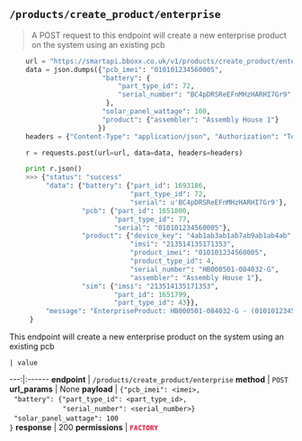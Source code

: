 ## `/products/create_product/enterprise`

> A POST request to this endpoint will create a new enterprise product on the system using an existing pcb

```python
    url = "https://smartapi.bboxx.co.uk/v1/products/create_product/enterprise"
    data = json.dumps({"pcb_imei": "010101234560005",
                       "battery": {
                           "part_type_id": 72,
                           "serial_number": "BC4pDRSReEFnMHzHARHI7Gr9",
                        },
                       "solar_panel_wattage": 100,
                       "product": {"assembler": "Assembly House 1"}
                      })
    headers = {"Content-Type": "application/json", "Authorization": "Token token=" + A_VALID_TOKEN}

    r = requests.post(url=url, data=data, headers=headers)

    print r.json()
    >>> {"status": "success"
         "data": {"battery": {"part_id": 1693186,
                              "part_type_id": 72,
                              "serial": u'BC4pDRSReEFnMHzHARHI7Gr9'},
                  "pcb": {"part_id": 1651800,
                          "part_type_id": 77,
                          "serial": "010101234560005"},
                  "product": {"device_key": "4ab1ab3ab1ab7ab9ab1ab4ab",
                              "imsi": "213514135171353",
                              "product_imei": "010101234560005",
                              "product_type_id": 4,
                              "serial_number": "HB000501-084032-G",
                              "assembler": "Assembly House 1"},
                  "sim": {"imsi": "213514135171353",
                          "part_id": 1651799,
                          "part_type_id": 43}},
         "message": "EnterpriseProduct: HB000501-084032-G - (010101234560005) created.",
     } 
```

This endpoint will create a new enterprise product on the system using an existing pcb

    | value 
---:|:------
__endpoint__ | `/products/create_product/enterprise`
__method__ | `POST`
__url_params__ | None
__payload__ | `{"pcb_imei": <imei>,`<br>&nbsp;&nbsp;`"battery": {"part_type_id": <part_type_id>,`<br>&nbsp;&nbsp;&nbsp;&nbsp;&nbsp;&nbsp;&nbsp;&nbsp;&nbsp;&nbsp;&nbsp;&nbsp;&nbsp;&nbsp;&nbsp;&nbsp;&nbsp;&nbsp;&nbsp;&nbsp;&nbsp;&nbsp;&nbsp;&nbsp;`"serial_number": <serial_number>}`<br>&nbsp;&nbsp;`"solar_panel_wattage": 100`<br>`}`
__response__ | 200
__permissions__ | <font color="Crimson">__`FACTORY`__</font>

